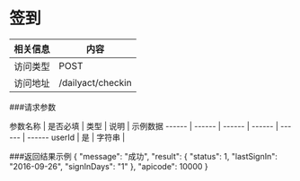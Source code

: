 
# 签到
 相关信息 | 内容
 ------ | ------
 访问类型 | POST
 访问地址 | /dailyact/checkin

###请求参数

 参数名称 | 是否必填 | 类型 | 说明 | 示例数据
 ------ | ------ | ------ | ------ | ------ | ------
 userId | 是 | 字符串 | 
 
 
###返回结果示例
{
    "message": "成功",
    "result": {
        "status": 1,
        "lastSignIn": "2016-09-26",
        "signInDays": "1"
    },
    "apicode": 10000
}
